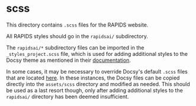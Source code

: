 # scss

This directory contains `.scss` files for the RAPIDS website.

All RAPIDS styles should go in the `rapidsai/` subdirectory.

The `rapidsai/*` subdirectory files can be imported in the `_styles_project.scss` file, which is used for adding additional styles to the Docsy theme as mentioned in their [documentation](https://www.docsy.dev/docs/adding-content/lookandfeel/).

In some cases, it may be necessary to override Docsy's default `.scss` files that are located [here](https://github.com/google/docsy/tree/v0.7.1/assets/scss). In these instances, the Docsy files can be copied directly into the `assets/scss` directory and modified as needed. This should be used as a last resort though, only after adding additional styles to the `rapidsai/` directory has been deemed insufficient.
